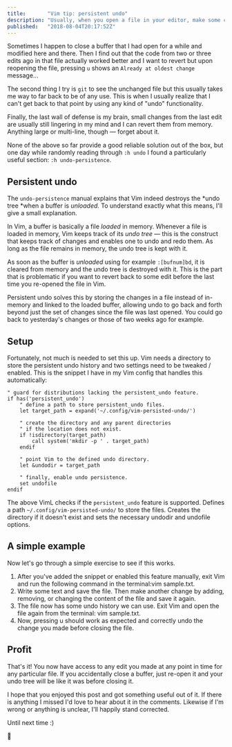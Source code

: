 ```yaml
---
title:       "Vim tip: persistent undo"
description: "Usually, when you open a file in your editor, make some changes, save and close, you lose the ability to <kbd>ctrl</kbd>+<kbd>Z</kbd>. Vim has a built in mechanism to persist changes made to files on disk. This may not sound that exciting, but what if your editor crashes while you have a set of changes you may want to revert stored?"
published:   "2018-08-04T20:17:52Z"
---
```


Sometimes I happen to close a buffer that I had open for a while and modified here and there.
Then I find out that the code from two or three edits ago in that file actually worked better and I want to revert but upon reopening the file, pressing `u` shows an `Already at oldest change` message...

The second thing I try is `git` to see the unchanged file but this usually takes me way to far back to be of any use.
This is when I usually realize that I can't get back to that point by using any kind of "undo" functionality.

Finally, the last wall of defense is my brain, small changes from the last edit are usually still lingering in my mind and I can revert them from memory.
Anything large or multi-line, though &mdash; forget about it.

None of the above so far provide a good reliable solution out of the box, but one day while randomly reading through `:h undo` I found a particularly useful section: `:h undo-persistence`.

## Persistent undo

The `undo-persistence` manual explains that Vim indeed destroys the *undo tree *when a buffer is *unloaded.*
To understand exactly what this means, I'll give a small explanation.

In Vim, a buffer is basically a file *loaded* in memory.
Whenever a file is loaded in memory, Vim keeps track of its *undo tree* &mdash; this is the construct that keeps track of changes and enables one to undo and redo them.
As long as the file remains in memory, the undo tree is kept with it.

As soon as the buffer is *unloaded* using for example `:[bufnum]bd`, it is cleared from memory and the undo tree is destroyed with it.
This is the part that is problematic if you want to revert back to some edit before the last time you re-opened the file in Vim.

Persistent undo solves this by storing the changes in a file instead of in-memory and linked to the loaded buffer, allowing undo to go back and forth beyond just the set of changes since the file was last opened.
You could go back to yesterday's changes or those of two weeks ago for example.

## Setup

Fortunately, not much is needed to set this up.
Vim needs a directory to store the persistent undo history and two settings need to be tweaked / enabled.
This is the snippet I have in my Vim config that handles this automatically:

~~~vim
" guard for distributions lacking the persistent_undo feature.
if has('persistent_undo')
    " define a path to store persistent_undo files.
    let target_path = expand('~/.config/vim-persisted-undo/')

    " create the directory and any parent directories
    " if the location does not exist.
    if !isdirectory(target_path)
        call system('mkdir -p ' . target_path)
    endif

    " point Vim to the defined undo directory.
    let &undodir = target_path

    " finally, enable undo persistence.
    set undofile
endif
~~~

The above VimL checks if the `persistent_undo` feature is supported.
Defines a path `~/.config/vim-persisted-undo/` to store the files.
Creates the directory if it doesn't exist and sets the necessary undodir and undofile options.

## A simple example

Now let's go through a simple exercise to see if this works.

1. After you've added the snippet or enabled this feature manually, exit Vim and run the following command in the terminal:vim sample.txt.
2. Write some text and save the file. Then make another change by adding, removing, or changing the content of the file and save it again.
3. The file now has some undo history we can use. Exit Vim and open the file again from the terminal: vim sample.txt.
4. Now, pressing u should work as expected and correctly undo the change you made before closing the file.

## Profit

That's it! You now have access to any edit you made at any point in time for any particular file.
If you accidentally close a buffer, just re-open it and your undo tree will be like it was before closing it.

I hope that you enjoyed this post and got something useful out of it.
If there is anything I missed I'd love to hear about it in the comments.
Likewise if I'm wrong or anything is unclear, I'll happily stand corrected.

Until next time :)

:wave:
